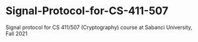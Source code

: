 # Signal-Protocol-for-CS-411-507
Signal protocol for CS 411/507 (Cryptography) course at Sabanci University, Fall 2021
